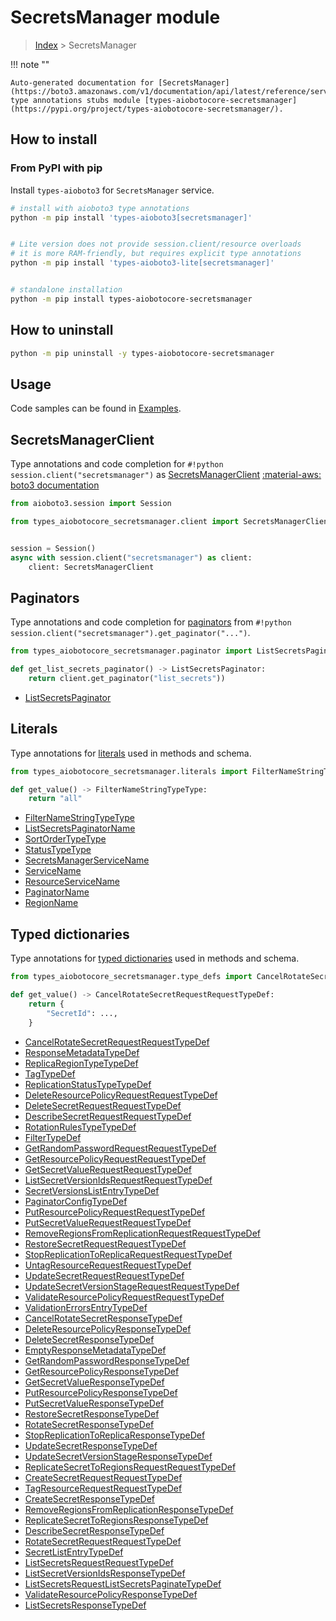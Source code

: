 # SecretsManager module

> [Index](../README.md) > SecretsManager


!!! note ""

    Auto-generated documentation for [SecretsManager](https://boto3.amazonaws.com/v1/documentation/api/latest/reference/services/secretsmanager.html#SecretsManager)
    type annotations stubs module [types-aiobotocore-secretsmanager](https://pypi.org/project/types-aiobotocore-secretsmanager/).

## How to install



### From PyPI with pip

Install `types-aioboto3` for `SecretsManager` service.

```bash
# install with aioboto3 type annotations
python -m pip install 'types-aioboto3[secretsmanager]'


# Lite version does not provide session.client/resource overloads
# it is more RAM-friendly, but requires explicit type annotations
python -m pip install 'types-aioboto3-lite[secretsmanager]'


# standalone installation
python -m pip install types-aiobotocore-secretsmanager
```



## How to uninstall

```bash
python -m pip uninstall -y types-aiobotocore-secretsmanager
```

## Usage

Code samples can be found in [Examples](./usage.md).

## SecretsManagerClient

Type annotations and code completion for  `#!python session.client("secretsmanager")` as [SecretsManagerClient](./client.md)
[:material-aws: boto3 documentation](https://boto3.amazonaws.com/v1/documentation/api/latest/reference/services/secretsmanager.html#SecretsManager.Client)

```python title="Usage example"
from aioboto3.session import Session

from types_aiobotocore_secretsmanager.client import SecretsManagerClient


session = Session()
async with session.client("secretsmanager") as client:
    client: SecretsManagerClient
```


## Paginators

Type annotations and code completion for
[paginators](./paginators.md)
from `#!python session.client("secretsmanager").get_paginator("...")`.

```python title="Usage example"
from types_aiobotocore_secretsmanager.paginator import ListSecretsPaginator

def get_list_secrets_paginator() -> ListSecretsPaginator:
    return client.get_paginator("list_secrets"))
```

- [ListSecretsPaginator](./paginators.md#listsecretspaginator)








## Literals

Type annotations for [literals](./literals.md) used in methods and schema.

```python title="Usage example"
from types_aiobotocore_secretsmanager.literals import FilterNameStringTypeType

def get_value() -> FilterNameStringTypeType:
    return "all"
```

- [FilterNameStringTypeType](./literals.md#filternamestringtypetype)
- [ListSecretsPaginatorName](./literals.md#listsecretspaginatorname)
- [SortOrderTypeType](./literals.md#sortordertypetype)
- [StatusTypeType](./literals.md#statustypetype)
- [SecretsManagerServiceName](./literals.md#secretsmanagerservicename)
- [ServiceName](./literals.md#servicename)
- [ResourceServiceName](./literals.md#resourceservicename)
- [PaginatorName](./literals.md#paginatorname)
- [RegionName](./literals.md#regionname)




## Typed dictionaries

Type annotations for [typed dictionaries](./type_defs.md) used in methods and schema.

```python title="Usage example"
from types_aiobotocore_secretsmanager.type_defs import CancelRotateSecretRequestRequestTypeDef

def get_value() -> CancelRotateSecretRequestRequestTypeDef:
    return {
        "SecretId": ...,
    }
```

- [CancelRotateSecretRequestRequestTypeDef](./type_defs.md#cancelrotatesecretrequestrequesttypedef)
- [ResponseMetadataTypeDef](./type_defs.md#responsemetadatatypedef)
- [ReplicaRegionTypeTypeDef](./type_defs.md#replicaregiontypetypedef)
- [TagTypeDef](./type_defs.md#tagtypedef)
- [ReplicationStatusTypeTypeDef](./type_defs.md#replicationstatustypetypedef)
- [DeleteResourcePolicyRequestRequestTypeDef](./type_defs.md#deleteresourcepolicyrequestrequesttypedef)
- [DeleteSecretRequestRequestTypeDef](./type_defs.md#deletesecretrequestrequesttypedef)
- [DescribeSecretRequestRequestTypeDef](./type_defs.md#describesecretrequestrequesttypedef)
- [RotationRulesTypeTypeDef](./type_defs.md#rotationrulestypetypedef)
- [FilterTypeDef](./type_defs.md#filtertypedef)
- [GetRandomPasswordRequestRequestTypeDef](./type_defs.md#getrandompasswordrequestrequesttypedef)
- [GetResourcePolicyRequestRequestTypeDef](./type_defs.md#getresourcepolicyrequestrequesttypedef)
- [GetSecretValueRequestRequestTypeDef](./type_defs.md#getsecretvaluerequestrequesttypedef)
- [ListSecretVersionIdsRequestRequestTypeDef](./type_defs.md#listsecretversionidsrequestrequesttypedef)
- [SecretVersionsListEntryTypeDef](./type_defs.md#secretversionslistentrytypedef)
- [PaginatorConfigTypeDef](./type_defs.md#paginatorconfigtypedef)
- [PutResourcePolicyRequestRequestTypeDef](./type_defs.md#putresourcepolicyrequestrequesttypedef)
- [PutSecretValueRequestRequestTypeDef](./type_defs.md#putsecretvaluerequestrequesttypedef)
- [RemoveRegionsFromReplicationRequestRequestTypeDef](./type_defs.md#removeregionsfromreplicationrequestrequesttypedef)
- [RestoreSecretRequestRequestTypeDef](./type_defs.md#restoresecretrequestrequesttypedef)
- [StopReplicationToReplicaRequestRequestTypeDef](./type_defs.md#stopreplicationtoreplicarequestrequesttypedef)
- [UntagResourceRequestRequestTypeDef](./type_defs.md#untagresourcerequestrequesttypedef)
- [UpdateSecretRequestRequestTypeDef](./type_defs.md#updatesecretrequestrequesttypedef)
- [UpdateSecretVersionStageRequestRequestTypeDef](./type_defs.md#updatesecretversionstagerequestrequesttypedef)
- [ValidateResourcePolicyRequestRequestTypeDef](./type_defs.md#validateresourcepolicyrequestrequesttypedef)
- [ValidationErrorsEntryTypeDef](./type_defs.md#validationerrorsentrytypedef)
- [CancelRotateSecretResponseTypeDef](./type_defs.md#cancelrotatesecretresponsetypedef)
- [DeleteResourcePolicyResponseTypeDef](./type_defs.md#deleteresourcepolicyresponsetypedef)
- [DeleteSecretResponseTypeDef](./type_defs.md#deletesecretresponsetypedef)
- [EmptyResponseMetadataTypeDef](./type_defs.md#emptyresponsemetadatatypedef)
- [GetRandomPasswordResponseTypeDef](./type_defs.md#getrandompasswordresponsetypedef)
- [GetResourcePolicyResponseTypeDef](./type_defs.md#getresourcepolicyresponsetypedef)
- [GetSecretValueResponseTypeDef](./type_defs.md#getsecretvalueresponsetypedef)
- [PutResourcePolicyResponseTypeDef](./type_defs.md#putresourcepolicyresponsetypedef)
- [PutSecretValueResponseTypeDef](./type_defs.md#putsecretvalueresponsetypedef)
- [RestoreSecretResponseTypeDef](./type_defs.md#restoresecretresponsetypedef)
- [RotateSecretResponseTypeDef](./type_defs.md#rotatesecretresponsetypedef)
- [StopReplicationToReplicaResponseTypeDef](./type_defs.md#stopreplicationtoreplicaresponsetypedef)
- [UpdateSecretResponseTypeDef](./type_defs.md#updatesecretresponsetypedef)
- [UpdateSecretVersionStageResponseTypeDef](./type_defs.md#updatesecretversionstageresponsetypedef)
- [ReplicateSecretToRegionsRequestRequestTypeDef](./type_defs.md#replicatesecrettoregionsrequestrequesttypedef)
- [CreateSecretRequestRequestTypeDef](./type_defs.md#createsecretrequestrequesttypedef)
- [TagResourceRequestRequestTypeDef](./type_defs.md#tagresourcerequestrequesttypedef)
- [CreateSecretResponseTypeDef](./type_defs.md#createsecretresponsetypedef)
- [RemoveRegionsFromReplicationResponseTypeDef](./type_defs.md#removeregionsfromreplicationresponsetypedef)
- [ReplicateSecretToRegionsResponseTypeDef](./type_defs.md#replicatesecrettoregionsresponsetypedef)
- [DescribeSecretResponseTypeDef](./type_defs.md#describesecretresponsetypedef)
- [RotateSecretRequestRequestTypeDef](./type_defs.md#rotatesecretrequestrequesttypedef)
- [SecretListEntryTypeDef](./type_defs.md#secretlistentrytypedef)
- [ListSecretsRequestRequestTypeDef](./type_defs.md#listsecretsrequestrequesttypedef)
- [ListSecretVersionIdsResponseTypeDef](./type_defs.md#listsecretversionidsresponsetypedef)
- [ListSecretsRequestListSecretsPaginateTypeDef](./type_defs.md#listsecretsrequestlistsecretspaginatetypedef)
- [ValidateResourcePolicyResponseTypeDef](./type_defs.md#validateresourcepolicyresponsetypedef)
- [ListSecretsResponseTypeDef](./type_defs.md#listsecretsresponsetypedef)

